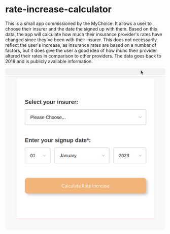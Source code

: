 # rate-increase-calculator

This is a small app commissioned by the MyChoice. It allows a user to choose their insurer and the date the signed up with them. Based on this data, the app will calculate how much their insurance provider's rates have changed since they've been with their insurer. This does not necessarily reflect the user's increase, as insurance rates are based on a number of factors, but it does give the user a good idea of how muhc their provider altered their rates in comparison to other providers. The data goes back to 2018 and is publicly available information. 

![Screenshot of the application](screen.png)



